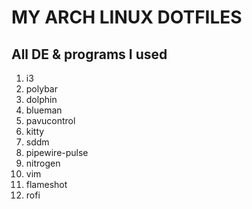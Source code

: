 # MY ARCH LINUX DOTFILES

## All DE & programs I used
1. i3
2. polybar
3. dolphin
4. blueman
5. pavucontrol
6. kitty
7. sddm
8. pipewire-pulse
9. nitrogen
10. vim
11. flameshot
12. rofi
    
